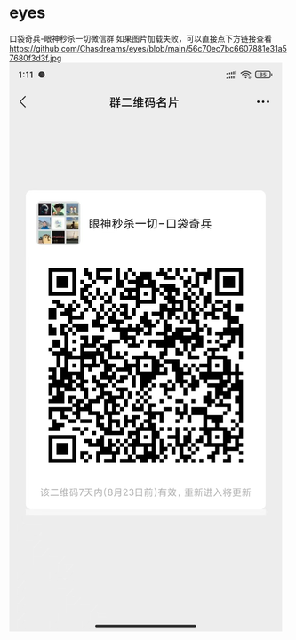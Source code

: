 # eyes
口袋奇兵-眼神秒杀一切微信群
如果图片加载失败，可以直接点下方链接查看
https://github.com/Chasdreams/eyes/blob/main/56c70ec7bc6607881e31a57680f3d3f.jpg
![](https://github.com/Chasdreams/eyes/blob/main/56c70ec7bc6607881e31a57680f3d3f.jpg)
